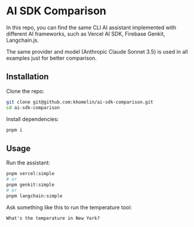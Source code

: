 # AI SDK Comparison

In this repo, you can find the same CLI AI assistant implemented with different AI frameworks, such as Vercel AI SDK, Firebase Genkit, Langchain.js.

The same provider and model (Anthropic Claude Sonnet 3.5) is used in all examples just for better comparison.

## Installation

Clone the repo:

```bash
git clone git@github.com:kkomelin/ai-sdk-comparison.git
cd ai-sdk-comparison
```

Install dependencies:

```bash
pnpm i
```

## Usage

Run the assistant:

```bash
pnpm vercel:simple
# or
pnpm genkit:simple
# or
pnpm langchain:simple
```

Ask something like this to run the temperature tool:

```
What's the temperature in New York?
```
